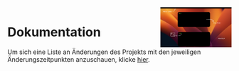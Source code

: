 <!--- To view this file in the right layout, please open https://github.com/TheDesignCraftYT/school-blog/blob/main/documentation/documentation.md -->

<img align="right" src="https://github.com/TheDesignCraftYT/school-blog/blob/main/documentation/layout.png?raw=true" width="160" height="90" alt="Layout Image">

# Dokumentation
Um sich eine Liste an Änderungen des Projekts mit den jeweiligen Änderungszeitpunkten anzuschauen, klicke [hier](https://github.com/TheDesignCraftYT/school-blog/commits).
